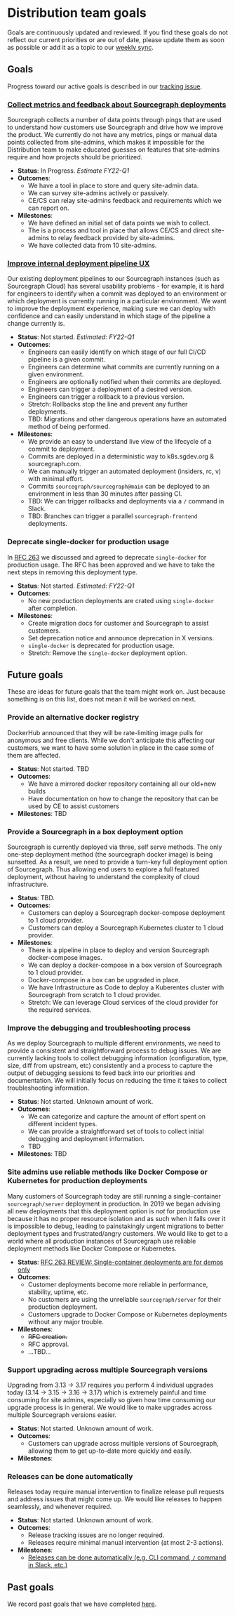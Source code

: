 # Distribution team goals

Goals are continuously updated and reviewed. If you find these goals do not reflect our current priorities or are out of date, please update them as soon as possible or add it as a topic to our [weekly sync](recurring_processes.md#weekly-distribution-team-sync).

## Goals

Progress toward our active goals is described in our [tracking issue](https://github.com/sourcegraph/sourcegraph/issues?q=is%3Aopen+is%3Aissue+label%3Atracking+label%3Ateam%2Fdistribution).

### [Collect metrics and feedback about Sourcegraph deployments](https://github.com/orgs/sourcegraph/projects/143)

Sourcegraph collects a number of data points through pings that are used to understand how customers use Sourcegraph and drive how we improve the product. We currently do not have any metrics, pings or manual data points collected from site-admins, which makes it impossible for the Distribution team to make educated guesses on features that site-admins require and how projects should be prioritized.

- **Status**: In Progress. _Estimate FY22-Q1_
- **Outcomes**:
  - We have a tool in place to store and query site-admin data.
  - We can survey site-admins actively or passively.
  - CE/CS can relay site-admins feedback and requirements which we can report on.
- **Milestones**:
  - We have defined an initial set of data points we wish to collect.
  - The is a process and tool in place that allows CE/CS and direct site-admins to relay feedback provided by site-admins.
  - We have collected data from 10 site-admins.

### [Improve internal deployment pipeline UX](https://github.com/orgs/sourcegraph/projects/96)

Our existing deployment pipelines to our Sourcegraph instances (such as Sourcegraph Cloud) has several usability problems - for example, it is hard for engineers to identify when a commit was deployed to an environment or which deployment is currently running in a particular environment. We want to improve the deployment experience, making sure we can deploy with confidence and can easily understand in which stage of the pipeline a change currently is.

- **Status**: Not started. _Estimated: FY22-Q1_
- **Outcomes**:
  - Engineers can easily identify on which stage of our full CI/CD pipeline is a given commit.
  - Engineers can determine what commits are currently running on a given environment.
  - Engineers are optionally notified when their commits are deployed.
  - Engineers can trigger a deployment of a desired version.
  - Engineers can trigger a rollback to a previous version.
  - Stretch: Rollbacks stop the line and prevent any further deployments.
  - TBD: Migrations and other dangerous operations have an automated method of being performed.
- **Milestones**:
  - We provide an easy to understand live view of the lifecycle of a commit to deployment.
  - Commits are deployed in a deterministic way to k8s.sgdev.org & sourcegraph.com.
  - We can manually trigger an automated deployment (insiders, rc, v) with minimal effort.
  - Commits `sourcegraph/sourcegraph@main` can be deployed to an environment in less than 30 minutes after passing CI.
  - TBD: We can trigger rollbacks and deployments via a `/` command in Slack.
  - TBD: Branches can trigger a parallel `sourcegraph-frontend` deployments.

### Deprecate single-docker for production usage

In [RFC 263](https://docs.google.com/document/d/1GPypas4ZUZIw346EcNDM1up2OOQFyPpEzA3-0glPEMY/edit#) we discussed and agreed to deprecate `single-docker` for production usage. The RFC has been approved and we have to take the next steps in removing this deployment type.

- **Status**: Not started. _Estimated: FY22-Q1_
- **Outcomes**:
  - No new production deployments are crated using `single-docker` after completion.
- **Milestones**:
  - Create migration docs for customer and Sourcegraph to assist customers.
  - Set deprecation notice and announce deprecation in X versions.
  - `single-docker` is deprecated for production usage.
  - Stretch: Remove the `single-docker` deployment option.

## Future goals

These are ideas for future goals that the team might work on. Just because something is on this list, does not mean it will be worked on next.

### Provide an alternative docker registry

DockerHub announced that they will be rate-limiting image pulls for anonymous and free clients. While we don't anticipate this affecting our customers, we want to have some solution in place in the case some of them are affected.

- **Status**: Not started. TBD
- **Outcomes**:
  - We have a mirrored docker repository containing all our old+new builds
  - Have documentation on how to change the repository that can be used by CE to assist customers
- **Milestones**: TBD

### Provide a Sourcegraph in a box deployment option

Sourcegraph is currently deployed via three, self serve methods. The only one-step deployment method (the sourcegraph docker image) is being sunsetted. As a result, we need to provide a turn-key full deployment option of Sourcegraph. Thus allowing end users to explore a full featured deployment, without having to understand the complexity of cloud infrastructure.

- **Status**: TBD.
- **Outcomes**:
  - Customers can deploy a Sourcegraph docker-compose deployment to 1 cloud provider.
  - Customers can deploy a Sourcegraph Kubernetes cluster to 1 cloud provider.
- **Milestones**:
  - There is a pipeline in place to deploy and version Sourcegraph docker-compose images.
  - We can deploy a docker-compose in a box version of Sourcegraph to 1 cloud provider.
  - Docker-compose in a box can be upgraded in place.
  - We have Infrastructure as Code to deploy a Kuberentes cluster with Sourcegraph from scratch to 1 cloud provider.
  - Stretch: We can leverage Cloud services of the cloud provider for the required services.

### Improve the debugging and troubleshooting process

As we deploy Sourcegraph to multiple different environments, we need to provide a consistent and straightforward process to debug issues. We are currently lacking tools to collect debugging information (configuration, type, size, diff from upstream, etc) consistently and a process to capture the output of debugging sessions to feed back into our priorities and documentation.
We will initially focus on reducing the time it takes to collect troubleshooting information.

- **Status**: Not started. Unknown amount of work.
- **Outcomes**:
  - We can categorize and capture the amount of effort spent on different incident types.
  - We can provide a straightforward set of tools to collect initial debugging and deployment information.
  - TBD
- **Milestones**: TBD

### Site admins use reliable methods like Docker Compose or Kubernetes for production deployments

Many customers of Sourcegraph today are still running a single-container `sourcegraph/server` deployment in production. In 2019 we began advising all new deployments that this deployment option is _not_ for production use because it has no proper resource isolation and as such when it falls over it is impossible to debug, leading to painstakingly urgent migrations to better deployment types and frustrated/angry customers. We would like to get to a world where all production instances of Sourcegraph use reliable deployment methods like Docker Compose or Kubernetes.

- **Status**: [RFC 263 REVIEW: Single-container deployments are for demos only](https://docs.google.com/document/d/1GPypas4ZUZIw346EcNDM1up2OOQFyPpEzA3-0glPEMY/edit)
- **Outcomes**:
  - Customer deployments become more reliable in performance, stability, uptime, etc.
  - No customers are using the unreliable `sourcegraph/server` for their production deployment.
  - Customers upgrade to Docker Compose or Kubernetes deployments without any major trouble.
- **Milestones**:
  - ~~RFC creation.~~
  - RFC approval.
  - ...TBD...

### Support upgrading across multiple Sourcegraph versions

Upgrading from 3.13 -> 3.17 requires you perform 4 individual upgrades today (3.14 -> 3.15 -> 3.16 -> 3.17) which is extremely painful and time consuming for site admins, especially so given how time consuming our upgrade process is in general. We would like to make upgrades across multiple Sourcegraph versions easier.

- **Status**: Not started. Unknown amount of work.
- **Outcomes**:
  - Customers can upgrade across multiple versions of Sourcegraph, allowing them to get up-to-date more quickly and easily.
- **Milestones**:

### Releases can be done automatically

Releases today require manual intervention to finalize release pull requests and address issues that might come up.
We would like releases to happen seamlessly, and whenever required.

- **Status**: Not started. Unknown amount of work.
- **Outcomes**:
  - Release tracking issues are no longer required.
  - Releases require minimal manual intervention (at most 2-3 actions).
- **Milestones**:
  - [Releases can be done automatically (e.g. CLI command, `/` command in Slack, etc.)](https://github.com/orgs/sourcegraph/projects/131)

## Past goals

We record past goals that we have completed [here](goals_completed.md).
